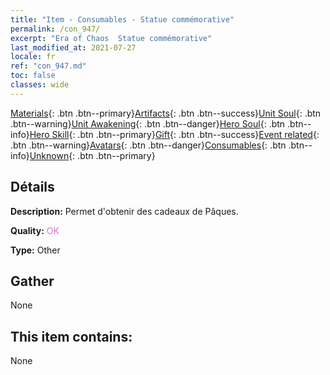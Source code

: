```yaml
---
title: "Item - Consumables - Statue commémorative"
permalink: /con_947/
excerpt: "Era of Chaos  Statue commémorative"
last_modified_at: 2021-07-27
locale: fr
ref: "con_947.md"
toc: false
classes: wide
---
```

 [Materials](/ItemsFR/){: .btn .btn--primary}[Artifacts](/ItemsFR/Artifacts/){: .btn .btn--success}[Unit Soul](/ItemsFR/UnitSoul/){: .btn .btn--warning}[Unit Awakening](/ItemsFR/UnitAwakening/){: .btn .btn--danger}[Hero Soul](/ItemsFR/HeroSoul/){: .btn .btn--info}[Hero Skill](/ItemsFR/HeroSkill/){: .btn .btn--primary}[Gift](/ItemsFR/Gift/){: .btn .btn--success}[Event related](/ItemsFR/Events/){: .btn .btn--warning}[Avatars](/ItemsFR/Avatars/){: .btn .btn--danger}[Consumables](/ItemsFR/Consumables/){: .btn .btn--info}[Unknown](/ItemsFR/Unknown/){: .btn .btn--primary}

## Détails
 **Description:** Permet d'obtenir des cadeaux de Pâques.

 **Quality:** <span style="color: #DA70D6">OK</span>

 **Type:** Other

## Gather

  None

## This item contains:

  None

